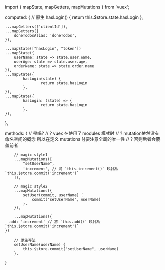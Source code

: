 import { mapState, mapGetters, mapMutations } from 'vuex';

computed: {
	// 原生
	hasLogin() {
			return this.$store.state.hasLogin
	},

	...mapGetters(['clientId']),
	...mapGetters({
		doneTodosAlias: 'doneTodos',
	}),

	...mapState(["hasLogin", "token"]),
	...mapState({
		userName: state => state.user.name,
		userAge: state => state.user.age,
		orderName: state => state.order.name
	}),
	...mapState({
			hasLogin(state) {
					return state.hasLogin
			},
	}),
	...mapState({
			hasLogin: (state) => {
					return state.hasLogin
			},
	}),
},

methods: {
		// 是吗?
		// ? vuex 在使用了 modules 模式时
		// ? mutation依然没有命名空间的概念 所以在定义 mutations 时要注意全局的唯一性
		// ? 否则后者会覆盖前者
		
		// magic style1
		...mapMutations([
			"setUserName",       
			'increment', // 將 `this.increment()` 映射為 `this.$store.commit('increment')`
		]),

		// magic style2
		...mapMutations({
			setUser(commit, userName) {
				commit("setUserName", userName)
			},
		}),

		...mapMutations({
      add: 'increment' // 將 `this.add()` 映射為 `this.$store.commit('increment')`
    })

		// 原生写法
		setUserName(userName) {
			this.$store.commit("setUserName", userName)
		},
}

